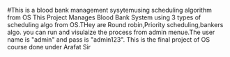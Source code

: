 ﻿#This is a blood bank management sysytemusing scheduling algorithm from OS
This Project Manages Blood Bank System using 3 types of scheduling algo from OS.THey are Round robin,Priority scheduling,bankers algo.
you can run and visulaize the process from admin menue.The user name is "admin" and pass is "admin123".
This is the final project of OS course done under Arafat Sir
